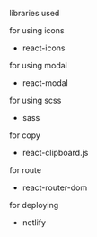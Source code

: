 libraries used

for using icons
- react-icons

for using modal
- react-modal

for using scss
- sass

for copy
- react-clipboard.js

for route
- react-router-dom

for deploying
- netlify